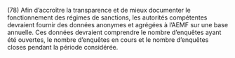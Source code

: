 (78) Afin d’accroître la transparence et de mieux documenter le fonctionnement des régimes de sanctions, les autorités compétentes devraient fournir des données anonymes et agrégées à l’AEMF sur une base annuelle. Ces données devraient comprendre le nombre d’enquêtes ayant été ouvertes, le nombre d’enquêtes en cours et le nombre d’enquêtes closes pendant la période considérée.